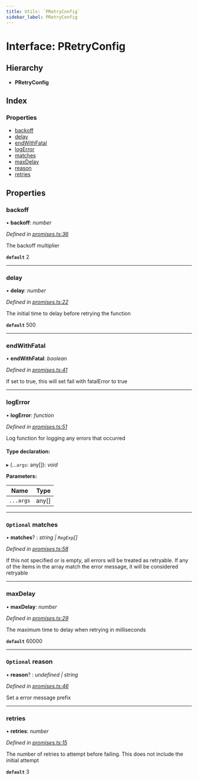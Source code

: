 ```yaml
---
title: Utils: `PRetryConfig`
sidebar_label: PRetryConfig
---
```


# Interface: PRetryConfig

## Hierarchy

* **PRetryConfig**

## Index

### Properties

* [backoff](pretryconfig.md#backoff)
* [delay](pretryconfig.md#delay)
* [endWithFatal](pretryconfig.md#endwithfatal)
* [logError](pretryconfig.md#logerror)
* [matches](pretryconfig.md#optional-matches)
* [maxDelay](pretryconfig.md#maxdelay)
* [reason](pretryconfig.md#optional-reason)
* [retries](pretryconfig.md#retries)

## Properties

###  backoff

• **backoff**: *number*

*Defined in [promises.ts:36](https://github.com/terascope/teraslice/blob/fd211a8bb/packages/utils/src/promises.ts#L36)*

The backoff multiplier

**`default`** 2

___

###  delay

• **delay**: *number*

*Defined in [promises.ts:22](https://github.com/terascope/teraslice/blob/fd211a8bb/packages/utils/src/promises.ts#L22)*

The initial time to delay before retrying the function

**`default`** 500

___

###  endWithFatal

• **endWithFatal**: *boolean*

*Defined in [promises.ts:41](https://github.com/terascope/teraslice/blob/fd211a8bb/packages/utils/src/promises.ts#L41)*

If set to true, this will set fail with fatalError to true

___

###  logError

• **logError**: *function*

*Defined in [promises.ts:51](https://github.com/terascope/teraslice/blob/fd211a8bb/packages/utils/src/promises.ts#L51)*

Log function for logging any errors that occurred

#### Type declaration:

▸ (...`args`: any[]): *void*

**Parameters:**

Name | Type |
------ | ------ |
`...args` | any[] |

___

### `Optional` matches

• **matches**? : *string | `RegExp`[]*

*Defined in [promises.ts:58](https://github.com/terascope/teraslice/blob/fd211a8bb/packages/utils/src/promises.ts#L58)*

If this not specified or is empty, all errors will be treated as retryable.
If any of the items in the array match the error message,
it will be considered retryable

___

###  maxDelay

• **maxDelay**: *number*

*Defined in [promises.ts:29](https://github.com/terascope/teraslice/blob/fd211a8bb/packages/utils/src/promises.ts#L29)*

The maximum time to delay when retrying in milliseconds

**`default`** 60000

___

### `Optional` reason

• **reason**? : *undefined | string*

*Defined in [promises.ts:46](https://github.com/terascope/teraslice/blob/fd211a8bb/packages/utils/src/promises.ts#L46)*

Set a error message prefix

___

###  retries

• **retries**: *number*

*Defined in [promises.ts:15](https://github.com/terascope/teraslice/blob/fd211a8bb/packages/utils/src/promises.ts#L15)*

The number of retries to attempt before failing.
This does not include the initial attempt

**`default`** 3

